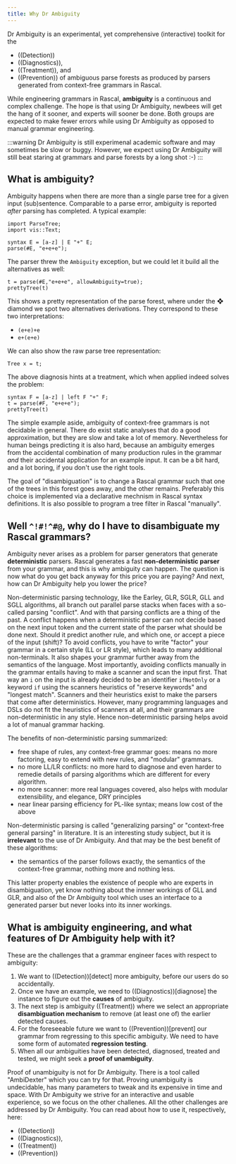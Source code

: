 ```yaml
---
title: Why Dr Ambiguity
---
```


Dr Ambiguity is an experimental, yet comprehensive (interactive) toolkit for the
* ((Detection))
* ((Diagnostics)), 
* ((Treatment)), and
* ((Prevention))
of ambiguous parse forests as produced by parsers generated from context-free grammars in Rascal.

While engineering grammars in Rascal, **ambiguity** is a continuous and complex challenge. The hope is that using
Dr Ambiguity, newbees will get the hang of it sooner, and experts will sooner be done. Both
groups are expected to make fewer errors while using Dr Ambiguity as opposed to manual grammar engineering.

:::warning
Dr Ambiguity is still experimenal academic software and may sometimes be slow or buggy. However,
we expect using Dr Ambiguity will still beat staring at grammars and parse forests by a long shot :-)
:::

## What is ambiguity?

Ambiguity happens when there are more than a single parse tree for a given input (sub)sentence.
Comparable to a parse error, ambiguity is reported _after_ parsing has completed. A typical
example:

```rascal-prepare
import ParseTree;
import vis::Text;
```

```rascal-shell,continue,error
syntax E = [a-z] | E "+" E;
parse(#E, "e+e+e");
```

The parser threw the `Ambiguity` exception, but we could let it build all the alternatives as well:
```rascal-shell,continue
t = parse(#E,"e+e+e", allowAmbiguity=true);
prettyTree(t)
```

This shows a pretty representation of the parse forest, where under the ❖ diamond we spot two
alternatives derivations. They correspond to these two interpretations:
* `(e+e)+e`
* `e+(e+e)`

We can also show the raw parse tree representation:
```rascal-shell,continue
Tree x = t;
```

The above diagnosis hints at a treatment, which when applied indeed solves the problem:
```rascal-shell,continue
syntax F = [a-z] | left F "+" F;
t = parse(#F, "e+e+e");
prettyTree(t)
```

The simple example aside, ambiguity of context-free grammars is not decidable in general. There do exist static analyses
that do a good approximation, but they are slow and take a lot of memory. Nevertheless for human beings predicting it is also hard, because an
ambiguity emerges from the accidental combination of many production rules in the grammar _and_
their accidental application for an example input. It can be a bit hard, and a lot boring, if you don't use the right tools.

The goal of "disambiguation" is to change a Rascal grammar such that one of the trees in this forest
goes away, and the other remains. Preferably this choice is implemented via a declarative mechnism
in Rascal syntax definitions. It is also possible to program a tree filter in Rascal "manually".


## Well `^!#!^#@`, why do I have to disambiguate my Rascal grammars?

Ambiguity never arises as a problem for parser generators that generate **deterministic** parsers.
Rascal generates a fast **non-deterministic parser** from your grammar, and this is why ambiguity can happen.
The question is now what do you get back anyway for this price you are paying? And next, how can
Dr Ambiguity help you lower the price?

Non-deterministic parsing technology, like the Earley, GLR, SGLR, GLL and SGLL algorithms, all
branch out parallel parse stacks when faces with a so-called parsing "conflict". And with that parsing conflicts
are a thing of the past. A conflict happens
when a deterministic parser can not decide based on the next input token and the current state of the
parser what should be done next. Should it predict another rule, and which one, or accept a piece of the input (shift)?
To avoid conflicts, you have to write "factor" your grammar in a certain style (LL or LR style), which leads to 
many additional non-terminals. It also shapes your grammar further away from the semantics of the language. 
Most importantly, avoiding conflicts manually in the grammar entails having to make a scanner and scan the input first. That way
an `i` on the input is already decided to be an identifier `ifNotOnly` or a keyword `if` using the scanners
heuristics of "reserve keywords" and "longest match". Scanners and their heuristics exist to make the parsers that come
after deterministics. However, many programming languages and DSLs do not fit the heuristics of scanners at all, 
and their grammars are non-deterministic in any style. Hence non-deterministic parsing helps avoid a lot
of manual grammar hacking. 

The benefits of non-deterministic parsing summarized:
* free shape of rules, any context-free grammar goes: means no more factoring, easy to extend with new rules, and "modular" grammars.
* no more LL/LR conflicts: no more hard to diagnose and even harder to remedie details of parsing algorithms which are different for every algorithm.
* no more scanner: more real languages covered, also helps with modular extensibility, and elegance, DRY principles
* near linear parsing efficiency for PL-like syntax; means low cost of the above

Non-deterministic parsing is called "generalizing parsing" or "context-free general parsing" in literature.
It is an interesting study subject, but it is **irrelevant** to the use of Dr Ambiguity. And that may be 
the best benefit of these algorithms:
* the semantics of the parser follows exactly, the semantics of the context-free grammar, nothing more and nothing less.

This latter property enables the existence of people who are experts in disambiguation, yet know nothing about
the innner workings of GLL and GLR, and also of the Dr Ambiguity tool which uses an interface to a generated 
parser but never looks into its inner workings.

## What is ambiguity engineering, and what features of Dr Ambiguity help with it?

These are the challenges that a grammar engineer faces with respect to ambiguity:
1. We want to ((Detection))[detect] more ambiguity, before our users do so accidentally. 
1. Once we have an example, we need to ((Diagnostics))[diagnose] the instance to figure out the **causes** of ambiguity.
1. The next step is ambiguity ((Treatment)) where we select an appropriate **disambiguation mechanism** to remove (at least one of) the earlier detected causes.
1. For the foreseeable future we want to ((Prevention))[prevent] our grammar from regressing to this specific ambiguity. We need to have some form of automated **regression testing**.
1. When all our ambiguities have been detected, diagnosed, treated and tested, we might seek a **proof of unambiguity**. 

Proof of unambiguity is not for Dr Ambiguity. There is a tool called "AmbiDexter" which you can try for that. Proving unambiguity is undecidable, has many parameters to tweak and its expensive in time and space. With Dr Ambiguity we strive for an interactive and usable experience, so we focus on the other challenes. All the other challenges
are addressed by Dr Ambiguity. You can read about how to use it, respectively, here:
* ((Detection))
* ((Diagnostics)), 
* ((Treatment))
* ((Prevention))
